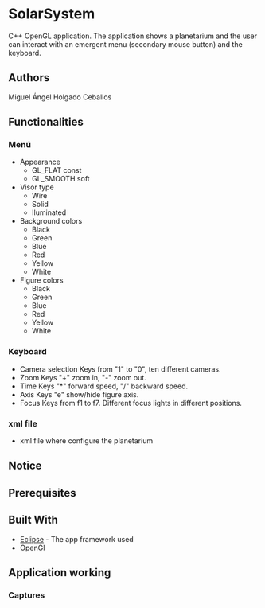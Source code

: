 # SolarSystem

C++ OpenGL application. The application shows a planetarium and the user can interact with an emergent menu (secondary mouse button) and the keyboard.

## Authors

Miguel Ángel Holgado Ceballos

## Functionalities

### Menú
* Appearance
	* GL_FLAT const
	* GL_SMOOTH soft
* Visor type
	* Wire
	* Solid
	* Iluminated
* Background colors
	* Black
	* Green
	* Blue
	* Red
	* Yellow
	* White
* Figure colors
	* Black
	* Green
	* Blue
	* Red
	* Yellow
	* White

### Keyboard

* Camera selection
Keys from "1" to "0", ten different cameras.
* Zoom
Keys "+" zoom in, "-" zoom out.
* Time
Keys "*" forward speed, "/" backward speed.
* Axis
Keys "e" show/hide figure axis.
* Focus
Keys from f1 to f7. Different focus lights in different positions.

### xml file

* xml file where configure the planetarium

## Notice



## Prerequisites


## Built With

* [Eclipse](http://www.eclipse.org/downloads/packages/) - The app framework used
* OpenGl

## Application working

### Captures
